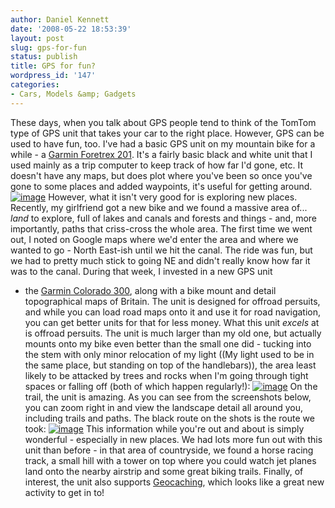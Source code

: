 ```yaml
---
author: Daniel Kennett
date: '2008-05-22 18:53:39'
layout: post
slug: gps-for-fun
status: publish
title: GPS for fun?
wordpress_id: '147'
categories:
- Cars, Models &amp; Gadgets
---
```


These days, when you talk about GPS people tend to think of the TomTom
type of GPS unit that takes your car to the right place. However, GPS
can be used to have fun, too. I've had a basic GPS unit on my mountain
bike for a while - a [Garmin Foretrex 201](https://buy.garmin.com/shop/shop.do?pID=257). It's a fairly basic
black and white unit that I used mainly as a trip computer to keep track
of how far I'd gone, etc. It doesn't have any maps, but does plot where
you've been so once you've gone to some places and added waypoints, it's
useful for getting around.
[![image](http://danielkennett.org/wp-content/uploads/2008/05/foretrex201.jpg "Foretrex 201")](http://danielkennett.org/wp-content/uploads/2008/05/foretrex201.jpg)
However, what it isn't very good for is exploring new places. Recently,
my girlfriend got a new bike and we found a massive area of... *land* to
explore, full of lakes and canals and forests and things - and, more
importantly, paths that criss-cross the whole area. The first time we
went out, I noted on Google maps where we'd enter the area and where we
wanted to go - North East-ish until we hit the canal. The ride was fun,
but we had to pretty much stick to going NE and didn't really know how
far it was to the canal. During that week, I invested in a new GPS unit
- the [Garmin Colorado 300](http://www.garmin.com/products/colorado300/), along with a bike
mount and detail topographical maps of Britain. The unit is designed for
offroad persuits, and while you can load road maps onto it and use it
for road navigation, you can get better units for that for less money.
What this unit *excels* at is offroad persuits. The unit is much larger
than my old one, but actually mounts onto my bike even better than the
small one did - tucking into the stem with only minor relocation of my
light ((My light used to be in the same place, but standing on top of
the handlebars)), the area least likely to be attacked by trees and
rocks when I'm going through tight spaces or falling off (both of which
happen regularly!):
[![image](http://danielkennett.org/wp-content/uploads/2008/05/img_38661.jpg "Colorado 300 on my bike")](http://danielkennett.org/wp-content/uploads/2008/05/img_38661.jpg)
On the trail, the unit is amazing. As you can see from the screenshots
below, you can zoom right in and view the landscape detail all around
you, including trails and paths. The black route on the shots is the
route we took:
[![image](http://danielkennett.org/wp-content/uploads/2008/05/screens1.png "Colorado screenshots")](http://danielkennett.org/wp-content/uploads/2008/05/screens1.png)
This information while you're out and about is simply wonderful -
especially in new places. We had lots more fun out with this unit than
before - in that area of countryside, we found a horse racing track, a
small hill with a tower on top where you could watch jet planes land
onto the nearby airstrip and some great biking trails. Finally, of
interest, the unit also supports
[Geocaching](http://www.geocaching.com/), which looks like a great new
activity to get in to!
